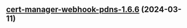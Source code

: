 

## [cert-manager-webhook-pdns-1.6.6](https://github.com/cyr-ius/truenas-charts/compare/cert-manager-webhook-pdns-1.6.5...cert-manager-webhook-pdns-1.6.6) (2024-03-11)

